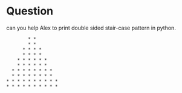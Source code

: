 # Question

can you help Alex to print double sided stair-case pattern in python.

            * *
            * *
          * * * *
          * * * *
        * * * * * *
        * * * * * *
      * * * * * * * *
      * * * * * * * *
    * * * * * * * * * *
    * * * * * * * * * *
